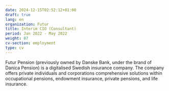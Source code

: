 ```yaml
---
date: 2024-12-15T02:52:12+01:00
draft: true
lang: en
organization: Futur
title: Interim CIO (Consultant)
period: Jan 2022 - May 2022
weight: 87
cv-section: employment
type: cv
---
```


Futur Pension (previously owned by Danske Bank, under the brand of Danica Pension) is a digitalised Swedish insurance company. The company offers private individuals and corporations comprehensive solutions within occupational pensions, endowment insurance, private pensions, and life insurance.
